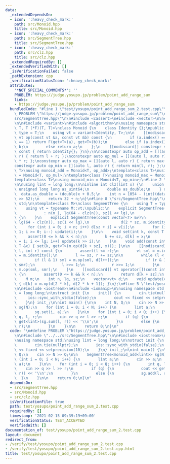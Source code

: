 ```yaml
---
data:
  _extendedDependsOn:
  - icon: ':heavy_check_mark:'
    path: src/Monoid.hpp
    title: src/Monoid.hpp
  - icon: ':heavy_check_mark:'
    path: src/SegmentTree.hpp
    title: src/SegmentTree.hpp
  - icon: ':heavy_check_mark:'
    path: src/clz.hpp
    title: src/clz.hpp
  _extendedRequiredBy: []
  _extendedVerifiedWith: []
  _isVerificationFailed: false
  _pathExtension: cpp
  _verificationStatusIcon: ':heavy_check_mark:'
  attributes:
    '*NOT_SPECIAL_COMMENTS*': ''
    PROBLEM: https://judge.yosupo.jp/problem/point_add_range_sum
    links:
    - https://judge.yosupo.jp/problem/point_add_range_sum
  bundledCode: "#line 1 \"test/yosupo/point_add_range_sum_2.test.cpp\"\n\n#define\
    \ PROBLEM \"https://judge.yosupo.jp/problem/point_add_range_sum\"\n\n#line 2 \"\
    src/SegmentTree.hpp\"\n\n#include <cassert>\n#include <vector>\n\n#line 2 \"src/Monoid.hpp\"\
    \n\n#include <variant>\n#include <algorithm>\n\nusing namespace std;\n\ntemplate<class\
    \ T, T (*F)(T, T)>\nclass Monoid {\n    class Identity {};\npublic:\n    using\
    \ type = T;\n    using vt = variant<Identity, T>;\n\n    [[nodiscard]] constexpr\
    \ vt op(const vt &a, const vt &b) const {\n        if (a.index() == 1 && b.index()\
    \ == 1) return F(get<T>(a), get<T>(b));\n        else if (a.index() == 0) return\
    \ b;\n        else return a;\n    };\n    [[nodiscard]] constexpr vt identity()\
    \ const { return Identity{}; }\n};\n\nconstexpr auto op_add = [](auto l, auto\
    \ r) { return l + r; };\nconstexpr auto op_mul = [](auto l, auto r) { return l\
    \ * r; };\nconstexpr auto op_max = [](auto l, auto r) { return max(l, r); };\n\
    constexpr auto op_min = [](auto l, auto r) { return min(l, r); };\n\ntemplate<class\
    \ T>\nusing monoid_add = Monoid<T, op_add>;\ntemplate<class T>\nusing monoid_mul\
    \ = Monoid<T, op_mul>;\ntemplate<class T>\nusing monoid_max = Monoid<T, op_max>;\n\
    template<class T>\nusing monoid_min = Monoid<T, op_min>;\n#line 2 \"src/clz.hpp\"\
    \n\nusing lint = long long;\n\ninline int clz(lint x) {\n    union {\n       \
    \ unsigned long long as_uint64;\n        double as_double;\n    } data{};\n  \
    \  data.as_double = (double)x + 0.5;\n    int n = 1054 - (int)(data.as_uint64\
    \ >> 52);\n    return 32 + n;\n}\n#line 8 \"src/SegmentTree.hpp\"\n\nusing namespace\
    \ std;\n\ntemplate<class M>\nclass SegmentTree {\n    using T = typename M::type;\n\
    \    using vt = typename M::vt;\npublic:\n    explicit SegmentTree(const int &n_)\n\
    \            : n(n_), lg(64 - clz(n)), sz(1 << lg),\n              d(2 * sz, m.identity())\
    \ {\n    }\n    explicit SegmentTree(const vector<T> &v)\n            : n((int)v.size()),\
    \ lg(64 - clz(n)), sz(1 << lg),\n              d(2 * sz, m.identity()) {\n   \
    \     for (int i = 0; i < n; i++) d[sz + i] = v[i];\n        for (int i = sz -\
    \ 1; i >= 0; i--) update(i);\n    }\n\n    void set(int k, const T &x) {\n   \
    \     assert(0 <= k && k < n);\n        k += sz, d[k] = x;\n        for (int i\
    \ = 1; i <= lg; i++) update(k >> i);\n    }\n    void add(const int &k, const\
    \ T &x) { set(k, get<T>(m.op(d[k + sz], x))); }\n\n    [[nodiscard]] vt sum(int\
    \ l, int r) const {\n        assert(l <= r);\n        vt sml = m.identity(), smr\
    \ = m.identity();\n        l += sz, r += sz;\n\n        while (l < r) {\n    \
    \        if (l & 1) sml = m.op(sml, d[l++]);\n            if (r & 1) smr = m.op(d[--r],\
    \ smr);\n            l >>= 1;\n            r >>= 1;\n        }\n        return\
    \ m.op(sml, smr);\n    }\n    [[nodiscard]] vt operator[](const int &k) const\
    \ {\n        assert(0 <= k && k < n);\n        return d[k + sz];\n    }\n\nprivate:\n\
    \    M m;\n    int n, lg, sz;\n    vector<vt> d;\n    void update(const int &k)\
    \ { d[k] = m.op(d[2 * k], d[2 * k + 1]); }\n};\n#line 5 \"test/yosupo/point_add_range_sum_2.test.cpp\"\
    \n\n#include <iostream>\n#include <iomanip>\n\nusing namespace std;\nusing lint\
    \ = long long;\n\nstruct init {\n    init() {\n        cin.tie(nullptr);\n   \
    \     ios::sync_with_stdio(false);\n        cout << fixed << setprecision(10);\n\
    \    }\n} init_;\n\nint main() {\n\n    int N, Q;\n    cin >> N >> Q;\n\n    SegmentTree<monoid_add<lint>>\
    \ sg(N);\n    for (int i = 0; i < N; i++) {\n        lint a;\n        cin >> a;\n\
    \        sg.set(i, a);\n    }\n\n    for (int i = 0; i < Q; i++) {\n        int\
    \ q, l, r;\n        cin >> q >> l >> r;\n        if (q) {\n            cout <<\
    \ get<lint>(sg.sum(l, r)) << '\\n';\n        }\n        else {\n            sg.add(l,\
    \ r);\n        }\n    }\n\n    return 0;\n}\n"
  code: "\n#define PROBLEM \"https://judge.yosupo.jp/problem/point_add_range_sum\"\
    \n\n#include \"../../src/SegmentTree.hpp\"\n\n#include <iostream>\n#include <iomanip>\n\
    \nusing namespace std;\nusing lint = long long;\n\nstruct init {\n    init() {\n\
    \        cin.tie(nullptr);\n        ios::sync_with_stdio(false);\n        cout\
    \ << fixed << setprecision(10);\n    }\n} init_;\n\nint main() {\n\n    int N,\
    \ Q;\n    cin >> N >> Q;\n\n    SegmentTree<monoid_add<lint>> sg(N);\n    for\
    \ (int i = 0; i < N; i++) {\n        lint a;\n        cin >> a;\n        sg.set(i,\
    \ a);\n    }\n\n    for (int i = 0; i < Q; i++) {\n        int q, l, r;\n    \
    \    cin >> q >> l >> r;\n        if (q) {\n            cout << get<lint>(sg.sum(l,\
    \ r)) << '\\n';\n        }\n        else {\n            sg.add(l, r);\n      \
    \  }\n    }\n\n    return 0;\n}\n"
  dependsOn:
  - src/SegmentTree.hpp
  - src/Monoid.hpp
  - src/clz.hpp
  isVerificationFile: true
  path: test/yosupo/point_add_range_sum_2.test.cpp
  requiredBy: []
  timestamp: '2021-02-15 09:39:19+09:00'
  verificationStatus: TEST_ACCEPTED
  verifiedWith: []
documentation_of: test/yosupo/point_add_range_sum_2.test.cpp
layout: document
redirect_from:
- /verify/test/yosupo/point_add_range_sum_2.test.cpp
- /verify/test/yosupo/point_add_range_sum_2.test.cpp.html
title: test/yosupo/point_add_range_sum_2.test.cpp
---
```

